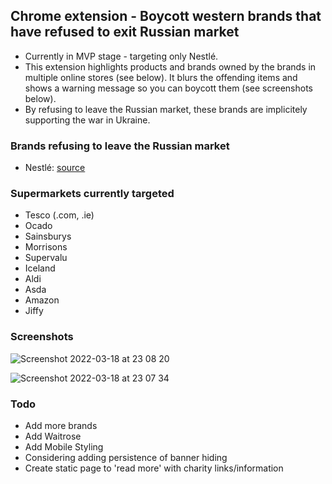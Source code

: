 ## Chrome extension - Boycott western brands that have refused to exit Russian market

- Currently in MVP stage - targeting only Nestlé. 
- This extension highlights products and brands owned by the brands in multiple online stores (see below). It blurs the offending items and shows a warning message so you can boycott them (see screenshots below).
- By refusing to leave the Russian market, these brands are implicitely supporting the war in Ukraine.

### Brands refusing to leave the Russian market

- Nestlé: [source](https://twitter.com/Denys_Shmyhal/status/1504384528806297604)

### Supermarkets currently targeted

- Tesco (.com, .ie)
- Ocado
- Sainsburys
- Morrisons
- Supervalu
- Iceland
- Aldi
- Asda
- Amazon
- Jiffy

### Screenshots

![Screenshot 2022-03-18 at 23 08 20](https://user-images.githubusercontent.com/49898713/159095686-7a72a1d7-347c-42bb-8613-ec8f9bfc1c93.png)

![Screenshot 2022-03-18 at 23 07 34](https://user-images.githubusercontent.com/49898713/159095700-ff74b706-5d46-4e26-9880-00d6fcc7f711.png)


### Todo

- Add more brands
- Add Waitrose
- Add Mobile Styling
- Considering adding persistence of banner hiding
- Create static page to 'read more' with charity links/information
